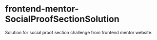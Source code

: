 # frontend-mentor-SocialProofSectionSolution
Solution for social proof section challenge from frontend mentor website.
